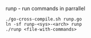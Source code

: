 runp - run commands in parrallel

```
./go-cross-compile.sh runp.go
ln -sf runp-<sys>-<arch> runp
./runp <file-with-commands>
```
